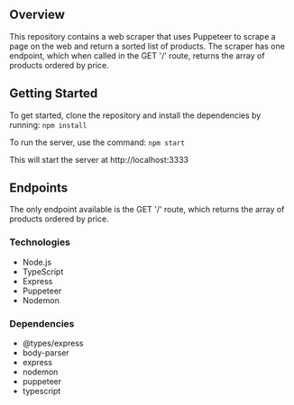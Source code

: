 ## Overview
This repository contains a web scraper that uses Puppeteer to scrape a page on the web and return a sorted list of products. The scraper has one endpoint, which when called in the GET '/' route, returns the array of products ordered by price.

## Getting Started
To get started, clone the repository and install the dependencies by running:
```npm install```

To run the server, use the command:
```npm start```

This will start the server at http://localhost:3333

## Endpoints
The only endpoint available is the GET '/' route, which returns the array of products ordered by price.

### Technologies
* Node.js
* TypeScript
* Express
* Puppeteer
* Nodemon

### Dependencies
* @types/express
* body-parser
* express
* nodemon
* puppeteer
* typescript
